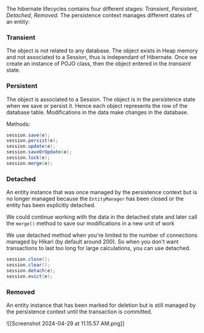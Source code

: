 The hibernate lifecycles contains four different stages: *Transient*, *Persistent*, *Detached*, *Removed*. The persistence context manages different states of an entity:
### Transient
The object is not related to any database.
The object exists in Heap memory and not associated to a Session, thus is independant of Hibernate.
Once we create an instance of POJO class, then the object entered in the *transient* state.

### Persistent
The object is associated to a Session. The object is in the persistence state when we save or persist it. Hence each object represents the row of the database table. Modifications in the data make changes in the database.

Methods:
```java
session.save(e);  
session.persist(e);  
session.update(e);  
session.saveOrUpdate(e);  
session.lock(e);  
session.merge(e);
```
### Detached
An entity instance that was once managed by the persistence context but is no longer managed because the `EntityManager` has been closed or the entity has been explicitly detached.

We could continue working with the data in the detached state and later call the `merge()` method to save our modifications in a new unit of work

We use detached method when you're limited to the number of connections managed by Hikari (by default around 200). So when you don't want transactions to last too long for large calculations, you can use detached.

```java
session.close();  
session.clear();  
session.detach(e);  
session.evict(e);
```

### Removed
An entity instance that has been marked for deletion but is still managed by the persistence context until the transaction is committed.

![[Screenshot 2024-04-29 at 11.15.57 AM.png]]